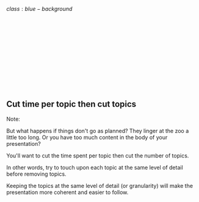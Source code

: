 $class:blue-background$

<h2 class="left white" style="padding-top: 200px;">
  Cut time per topic then cut topics
</h2>

Note:

But what happens if things don't go as planned? They linger at the zoo a little too long. Or you have too much content in the body of your presentation?
 
You'll want to cut the time spent per topic then cut the number of topics.

In other words, try to touch upon each topic at the same level of detail before removing topics.

Keeping the topics at the same level of detail (or granularity) will make the presentation more coherent and easier to follow.




